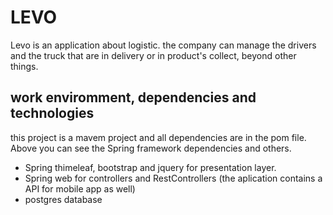 # LEVO
Levo is an application about logistic. the company can manage the drivers and the truck that 
are in delivery or in product's collect, beyond other things.

## work enviromment, dependencies and technologies

this project is a mavem project and all dependencies are in the pom file. Above you can see the Spring framework
dependencies and others.

* Spring thimeleaf, bootstrap and jquery for presentation layer.
* Spring web for controllers and RestControllers (the aplication contains a API for mobile app as well)
* postgres database


## 
